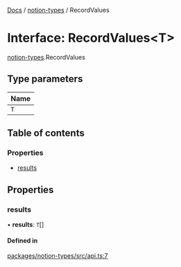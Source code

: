 [Docs](../README.md) / [notion-types](../modules/notion_types.md) / RecordValues

# Interface: RecordValues<T\>

[notion-types](../modules/notion_types.md).RecordValues

## Type parameters

| Name |
| :------ |
| `T` |

## Table of contents

### Properties

- [results](notion_types.RecordValues.md#results)

## Properties

### results

• **results**: `T`[]

#### Defined in

[packages/notion-types/src/api.ts:7](https://github.com/ntcho/react-notion-x/blob/dbcf322/packages/notion-types/src/api.ts#L7)
